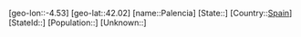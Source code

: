 ﻿---
location: [42.02,-4.53]
type: City
tags:
- geo/City


SpocWebEntityId: 33222
isDeleted: false
confidential: public

---
[geo-lon::-4.53]
[geo-lat::42.02]
[name::Palencia]
[State::]
[Country::[Spain](geo/Continent/Europe/Spain.md)]
[StateId::]
[Population::]
[Unknown::]

